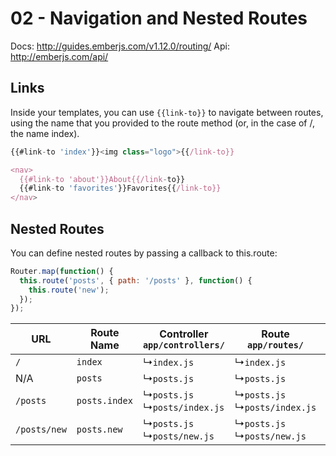 # 02 - Navigation and Nested Routes

Docs: http://guides.emberjs.com/v1.12.0/routing/
Api: http://emberjs.com/api/

## Links

Inside your templates, you can use `{{link-to}}` to navigate between routes, using the name that you provided to the route method (or, in the case of /, the name index).

```js
{{#link-to 'index'}}<img class="logo">{{/link-to}}

<nav>
  {{#link-to 'about'}}About{{/link-to}}
  {{#link-to 'favorites'}}Favorites{{/link-to}}
</nav>
```

## Nested Routes

You can define nested routes by passing a callback to this.route:

```js
Router.map(function() {
  this.route('posts', { path: '/posts' }, function() {
    this.route('new');
  });
});
```

<table>
  <thead>
  <tr>
   <th>URL</th>
   <th>Route Name</th>
   <th>
     Controller<br>
     <code>app/controllers/</code>
   </th>
   <th>
     Route<br>
     <code>app/routes/</code>
   </th>
   <th>
     Template<br>
     <code>app/templates/</code>
   </th>
  </tr>
  </thead>
  <tbody><tr>
    <td><code>/</code></td>
    <td><code>index</code></td>
    <td>↳<code>index.js</code></td>
    <td>↳<code>index.js</code></td>
    <td>↳<code>index.js</code></td>
  </tr>
  <tr>
    <td>N/A</td>
    <td><code>posts</code></td>
    <td>↳<code>posts.js</code></td>
    <td>↳<code>posts.js</code></td>
    <td>↳<code>posts.hbs</code></td>
  </tr>
  <tr>
    <td><code>/posts</code></td>
    <td><code>posts.index</code></td>
    <td>↳<code>posts.js</code><br>↳<code>posts/index.js</code></td>
    <td>↳<code>posts.js</code><br>↳<code>posts/index.js</code></td>
    <td>↳<code>posts.hbs</code><br>↳<code>posts/index.hbs</code></td>
  </tr>
  <tr>
    <td><code>/posts/new</code></td>
    <td><code>posts.new</code></td>
    <td>↳<code>posts.js</code><br>↳<code>posts/new.js</code></td>
    <td>↳<code>posts.js</code><br>↳<code>posts/new.js</code></td>
    <td>↳<code>posts.hbs</code><br>↳<code>posts/new.hbs</code></td>
  </tr>
</tbody></table>
